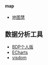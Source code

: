 #### map

- [地图慧](http://www.dituhui.com/)

## 数据分析工具

- [BDP个人版](https://me.bdp.cn/home.html)
- [ECharts](http://echarts.baidu.com/)
- [visdom](https://github.com/facebookresearch/visdom)



